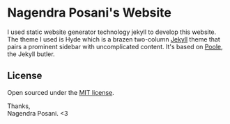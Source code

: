 # Nagendra Posani's Website

I used static website generator technology jekyll to develop this website. The theme I used is Hyde which is a brazen two-column [Jekyll](http://jekyllrb.com) theme that pairs a prominent sidebar with uncomplicated content. It's based on [Poole](http://getpoole.com), the Jekyll butler.

## License

Open sourced under the [MIT license](LICENSE.md).


Thanks, <br />
Nagendra Posani.
<3
